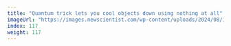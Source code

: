 ```yaml
---
title: "Quantum trick lets you cool objects down using nothing at all"
imageUrl: "https://images.newscientist.com/wp-content/uploads/2024/08/19160033/SEI_217598995.jpg?width=788"
index: 117
weight: 117
---
```

